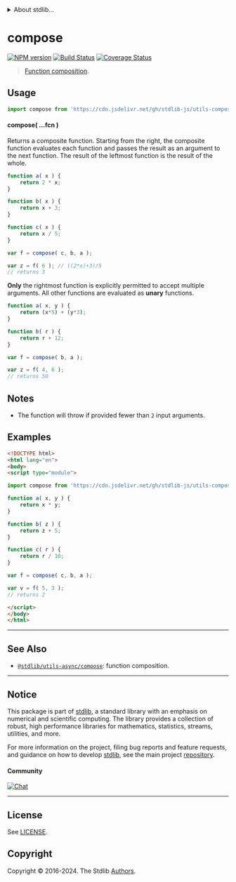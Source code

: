 <!--

@license Apache-2.0

Copyright (c) 2018 The Stdlib Authors.

Licensed under the Apache License, Version 2.0 (the "License");
you may not use this file except in compliance with the License.
You may obtain a copy of the License at

   http://www.apache.org/licenses/LICENSE-2.0

Unless required by applicable law or agreed to in writing, software
distributed under the License is distributed on an "AS IS" BASIS,
WITHOUT WARRANTIES OR CONDITIONS OF ANY KIND, either express or implied.
See the License for the specific language governing permissions and
limitations under the License.

-->


<details>
  <summary>
    About stdlib...
  </summary>
  <p>We believe in a future in which the web is a preferred environment for numerical computation. To help realize this future, we've built stdlib. stdlib is a standard library, with an emphasis on numerical and scientific computation, written in JavaScript (and C) for execution in browsers and in Node.js.</p>
  <p>The library is fully decomposable, being architected in such a way that you can swap out and mix and match APIs and functionality to cater to your exact preferences and use cases.</p>
  <p>When you use stdlib, you can be absolutely certain that you are using the most thorough, rigorous, well-written, studied, documented, tested, measured, and high-quality code out there.</p>
  <p>To join us in bringing numerical computing to the web, get started by checking us out on <a href="https://github.com/stdlib-js/stdlib">GitHub</a>, and please consider <a href="https://opencollective.com/stdlib">financially supporting stdlib</a>. We greatly appreciate your continued support!</p>
</details>

# compose

[![NPM version][npm-image]][npm-url] [![Build Status][test-image]][test-url] [![Coverage Status][coverage-image]][coverage-url] <!-- [![dependencies][dependencies-image]][dependencies-url] -->

> [Function composition][function-composition].

<!-- Section to include introductory text. Make sure to keep an empty line after the intro `section` element and another before the `/section` close. -->

<section class="intro">

</section>

<!-- /.intro -->

<!-- Package usage documentation. -->



<section class="usage">

## Usage

```javascript
import compose from 'https://cdn.jsdelivr.net/gh/stdlib-js/utils-compose@esm/index.mjs';
```

#### compose( ...fcn )

Returns a composite function. Starting from the right, the composite function evaluates each function and passes the result as an argument to the next function. The result of the leftmost function is the result of the whole.

```javascript
function a( x ) {
    return 2 * x;
}

function b( x ) {
    return x + 3;
}

function c( x ) {
    return x / 5;
}

var f = compose( c, b, a );

var z = f( 6 ); // ((2*x)+3)/5
// returns 3
```

**Only** the rightmost function is explicitly permitted to accept multiple arguments. All other functions are evaluated as **unary** functions.

```javascript
function a( x, y ) {
    return (x*5) + (y*3);
}

function b( r ) {
    return r + 12;
}

var f = compose( b, a );

var z = f( 4, 6 );
// returns 50
```

</section>

<!-- /.usage -->

<!-- Package usage notes. Make sure to keep an empty line after the `section` element and another before the `/section` close. -->

<section class="notes">

## Notes

-   The function will throw if provided fewer than `2` input arguments.

</section>

<!-- /.notes -->

<!-- Package usage examples. -->

<section class="examples">

## Examples

<!-- eslint no-undef: "error" -->

```html
<!DOCTYPE html>
<html lang="en">
<body>
<script type="module">

import compose from 'https://cdn.jsdelivr.net/gh/stdlib-js/utils-compose@esm/index.mjs';

function a( x, y ) {
    return x * y;
}

function b( z ) {
    return z + 5;
}

function c( r ) {
    return r / 10;
}

var f = compose( c, b, a );

var v = f( 5, 3 );
// returns 2

</script>
</body>
</html>
```

</section>

<!-- /.examples -->

<!-- Section to include cited references. If references are included, add a horizontal rule *before* the section. Make sure to keep an empty line after the `section` element and another before the `/section` close. -->

<section class="references">

</section>

<!-- /.references -->

<!-- Section for related `stdlib` packages. Do not manually edit this section, as it is automatically populated. -->

<section class="related">

* * *

## See Also

-   <span class="package-name">[`@stdlib/utils-async/compose`][@stdlib/utils/async/compose]</span><span class="delimiter">: </span><span class="description">function composition.</span>

</section>

<!-- /.related -->

<!-- Section for all links. Make sure to keep an empty line after the `section` element and another before the `/section` close. -->


<section class="main-repo" >

* * *

## Notice

This package is part of [stdlib][stdlib], a standard library with an emphasis on numerical and scientific computing. The library provides a collection of robust, high performance libraries for mathematics, statistics, streams, utilities, and more.

For more information on the project, filing bug reports and feature requests, and guidance on how to develop [stdlib][stdlib], see the main project [repository][stdlib].

#### Community

[![Chat][chat-image]][chat-url]

---

## License

See [LICENSE][stdlib-license].


## Copyright

Copyright &copy; 2016-2024. The Stdlib [Authors][stdlib-authors].

</section>

<!-- /.stdlib -->

<!-- Section for all links. Make sure to keep an empty line after the `section` element and another before the `/section` close. -->

<section class="links">

[npm-image]: http://img.shields.io/npm/v/@stdlib/utils-compose.svg
[npm-url]: https://npmjs.org/package/@stdlib/utils-compose

[test-image]: https://github.com/stdlib-js/utils-compose/actions/workflows/test.yml/badge.svg?branch=main
[test-url]: https://github.com/stdlib-js/utils-compose/actions/workflows/test.yml?query=branch:main

[coverage-image]: https://img.shields.io/codecov/c/github/stdlib-js/utils-compose/main.svg
[coverage-url]: https://codecov.io/github/stdlib-js/utils-compose?branch=main

<!--

[dependencies-image]: https://img.shields.io/david/stdlib-js/utils-compose.svg
[dependencies-url]: https://david-dm.org/stdlib-js/utils-compose/main

-->

[chat-image]: https://img.shields.io/gitter/room/stdlib-js/stdlib.svg
[chat-url]: https://app.gitter.im/#/room/#stdlib-js_stdlib:gitter.im

[stdlib]: https://github.com/stdlib-js/stdlib

[stdlib-authors]: https://github.com/stdlib-js/stdlib/graphs/contributors

[umd]: https://github.com/umdjs/umd
[es-module]: https://developer.mozilla.org/en-US/docs/Web/JavaScript/Guide/Modules

[deno-url]: https://github.com/stdlib-js/utils-compose/tree/deno
[umd-url]: https://github.com/stdlib-js/utils-compose/tree/umd
[esm-url]: https://github.com/stdlib-js/utils-compose/tree/esm
[branches-url]: https://github.com/stdlib-js/utils-compose/blob/main/branches.md

[stdlib-license]: https://raw.githubusercontent.com/stdlib-js/utils-compose/main/LICENSE

[function-composition]: https://en.wikipedia.org/wiki/Function_composition_%28computer_science%29

<!-- <related-links> -->

[@stdlib/utils/async/compose]: https://github.com/stdlib-js/utils-async-compose/tree/esm

<!-- </related-links> -->

</section>

<!-- /.links -->
